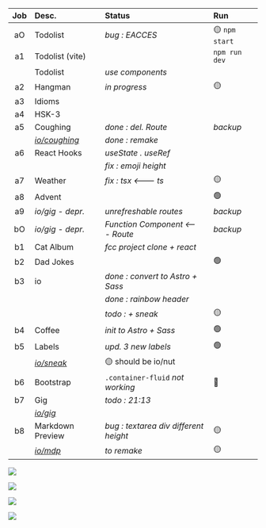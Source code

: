 | Job     | Desc.                   | Status                                 | Run            |
| :-----: | :---------------------- | :------------------------------------- | :------------- |
| aO      | Todolist                | _bug : EACCES_                         | :yellow_circle: `npm start`
| a1      | Todolist (vite)         |                                        | `npm run dev`
|         | Todolist                | _use components_ 
| a2      | Hangman                 | _in progress_                          | :yellow_circle:
| a3      | Idioms 
| a4      | HSK-3 
| a5      | Coughing                | _done : del. Route_                    | _backup_
|| [*io/coughing*](https://nuoxoxo.github.io/coughing/) | _done : remake_ 
| a6      | React Hooks             | _useState . useRef_ 
||                                  | _fix : emoji height_ 
| a7      | Weather                 |  _fix : tsx <--- ts_                   | :yellow_circle:
| a8      | Advent                  |                                        | :green_circle:
| a9      | _io/gig - depr._        | _unrefreshable routes_                 | _backup_
| bO      | _io/gig - depr._        | _Function Component <--- Route_        | _backup_
| b1      | Cat Album               | _fcc project clone + react_ 
| b2      | Dad Jokes               |                                        | :green_circle:
| b3      | io                      | _done : convert to Astro + Sass_ 
||                                  | _done : rainbow header_  
||                                  | _todo : + sneak_                       | :yellow_circle:
| b4      | Coffee                  | _init to Astro + Sass_                 | :green_circle:
| b5      | Labels                  | _upd. 3 new labels_                    | :green_circle:
|| [*io/sneak*](https://nuoxoxo.github.io/sneak/) | :yellow_circle: should be io/nut
| b6      | Bootstrap               | `.container-fluid` _not working_       | :red_circle:
| b7      | Gig                     | _todo : 21:13_  
|| [*io/gig*](https://nuoxoxo.github.io/gig/) | 
| b8      | Markdown Preview        | _bug : textarea div different height_  | :yellow_circle: 
|| [*io/mdp*](https://nuoxoxo.github.io/mdp/) | _to remake_  | :yellow_circle: 


![](https://i.imgur.com/2FVvwuZ.png)

![](https://i.imgur.com/nIAzsy5.png)

![](https://i.imgur.com/Qj9s1El.png)
<!--![](https://i.imgur.com/JdAHyEc.png)--->

![](https://i.imgur.com/Vi97P6T.jpg)
